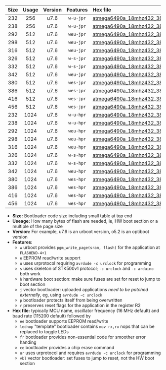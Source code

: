 |Size|Usage|Version|Features|Hex file|
|:-:|:-:|:-:|:-:|:--|
|232|256|u7.6|`w-u-jpr`|[atmega6490a_18mhz432_38400bps_ur_vbl.hex](https://raw.githubusercontent.com/stefanrueger/urboot/main/atmega6490a_18mhz432_38400bps_ur_vbl.hex)|
|238|256|u7.6|`w-u-jpr`|[atmega6490a_18mhz432_38400bps_lednop_ur_vbl.hex](https://raw.githubusercontent.com/stefanrueger/urboot/main/atmega6490a_18mhz432_38400bps_lednop_ur_vbl.hex)|
|292|512|u7.6|`weu-jpr`|[atmega6490a_18mhz432_38400bps_ee_ur_vbl.hex](https://raw.githubusercontent.com/stefanrueger/urboot/main/atmega6490a_18mhz432_38400bps_ee_ur_vbl.hex)|
|298|512|u7.6|`weu-jpr`|[atmega6490a_18mhz432_38400bps_ee_lednop_ur_vbl.hex](https://raw.githubusercontent.com/stefanrueger/urboot/main/atmega6490a_18mhz432_38400bps_ee_lednop_ur_vbl.hex)|
|316|512|u7.6|`weu-jpr`|[atmega6490a_18mhz432_38400bps_ee_lednop_fr_ur_vbl.hex](https://raw.githubusercontent.com/stefanrueger/urboot/main/atmega6490a_18mhz432_38400bps_ee_lednop_fr_ur_vbl.hex)|
|326|512|u7.6|`w-s-jpr`|[atmega6490a_18mhz432_38400bps_vbl.hex](https://raw.githubusercontent.com/stefanrueger/urboot/main/atmega6490a_18mhz432_38400bps_vbl.hex)|
|332|512|u7.6|`w-s-jpr`|[atmega6490a_18mhz432_38400bps_lednop_vbl.hex](https://raw.githubusercontent.com/stefanrueger/urboot/main/atmega6490a_18mhz432_38400bps_lednop_vbl.hex)|
|342|512|u7.6|`weu-jpr`|[atmega6490a_18mhz432_38400bps_ee_lednop_fr_ce_ur_vbl.hex](https://raw.githubusercontent.com/stefanrueger/urboot/main/atmega6490a_18mhz432_38400bps_ee_lednop_fr_ce_ur_vbl.hex)|
|380|512|u7.6|`wes-jpr`|[atmega6490a_18mhz432_38400bps_ee_vbl.hex](https://raw.githubusercontent.com/stefanrueger/urboot/main/atmega6490a_18mhz432_38400bps_ee_vbl.hex)|
|386|512|u7.6|`wes-jpr`|[atmega6490a_18mhz432_38400bps_ee_lednop_vbl.hex](https://raw.githubusercontent.com/stefanrueger/urboot/main/atmega6490a_18mhz432_38400bps_ee_lednop_vbl.hex)|
|416|512|u7.6|`wes-jpr`|[atmega6490a_18mhz432_38400bps_ee_lednop_fr_vbl.hex](https://raw.githubusercontent.com/stefanrueger/urboot/main/atmega6490a_18mhz432_38400bps_ee_lednop_fr_vbl.hex)|
|456|512|u7.6|`wes-jpr`|[atmega6490a_18mhz432_38400bps_ee_lednop_fr_ce_vbl.hex](https://raw.githubusercontent.com/stefanrueger/urboot/main/atmega6490a_18mhz432_38400bps_ee_lednop_fr_ce_vbl.hex)|
|232|1024|u7.6|`w-u-hpr`|[atmega6490a_18mhz432_38400bps_ur.hex](https://raw.githubusercontent.com/stefanrueger/urboot/main/atmega6490a_18mhz432_38400bps_ur.hex)|
|238|1024|u7.6|`w-u-hpr`|[atmega6490a_18mhz432_38400bps_lednop_ur.hex](https://raw.githubusercontent.com/stefanrueger/urboot/main/atmega6490a_18mhz432_38400bps_lednop_ur.hex)|
|292|1024|u7.6|`weu-hpr`|[atmega6490a_18mhz432_38400bps_ee_ur.hex](https://raw.githubusercontent.com/stefanrueger/urboot/main/atmega6490a_18mhz432_38400bps_ee_ur.hex)|
|298|1024|u7.6|`weu-hpr`|[atmega6490a_18mhz432_38400bps_ee_lednop_ur.hex](https://raw.githubusercontent.com/stefanrueger/urboot/main/atmega6490a_18mhz432_38400bps_ee_lednop_ur.hex)|
|316|1024|u7.6|`weu-hpr`|[atmega6490a_18mhz432_38400bps_ee_lednop_fr_ur.hex](https://raw.githubusercontent.com/stefanrueger/urboot/main/atmega6490a_18mhz432_38400bps_ee_lednop_fr_ur.hex)|
|326|1024|u7.6|`w-s-hpr`|[atmega6490a_18mhz432_38400bps.hex](https://raw.githubusercontent.com/stefanrueger/urboot/main/atmega6490a_18mhz432_38400bps.hex)|
|332|1024|u7.6|`w-s-hpr`|[atmega6490a_18mhz432_38400bps_lednop.hex](https://raw.githubusercontent.com/stefanrueger/urboot/main/atmega6490a_18mhz432_38400bps_lednop.hex)|
|342|1024|u7.6|`weu-hpr`|[atmega6490a_18mhz432_38400bps_ee_lednop_fr_ce_ur.hex](https://raw.githubusercontent.com/stefanrueger/urboot/main/atmega6490a_18mhz432_38400bps_ee_lednop_fr_ce_ur.hex)|
|380|1024|u7.6|`wes-hpr`|[atmega6490a_18mhz432_38400bps_ee.hex](https://raw.githubusercontent.com/stefanrueger/urboot/main/atmega6490a_18mhz432_38400bps_ee.hex)|
|386|1024|u7.6|`wes-hpr`|[atmega6490a_18mhz432_38400bps_ee_lednop.hex](https://raw.githubusercontent.com/stefanrueger/urboot/main/atmega6490a_18mhz432_38400bps_ee_lednop.hex)|
|416|1024|u7.6|`wes-hpr`|[atmega6490a_18mhz432_38400bps_ee_lednop_fr.hex](https://raw.githubusercontent.com/stefanrueger/urboot/main/atmega6490a_18mhz432_38400bps_ee_lednop_fr.hex)|
|456|1024|u7.6|`wes-hpr`|[atmega6490a_18mhz432_38400bps_ee_lednop_fr_ce.hex](https://raw.githubusercontent.com/stefanrueger/urboot/main/atmega6490a_18mhz432_38400bps_ee_lednop_fr_ce.hex)|

- **Size:** Bootloader code size including small table at top end
- **Useage:** How many bytes of flash are needed, ie, HW boot section or a multiple of the page size
- **Version:** For example, u7.6 is an urboot version, o5.2 is an optiboot version
- **Features:**
  + `w` urboot provides `pgm_write_page(sram, flash)` for the application at `FLASHEND-4+1`
  + `e` EEPROM read/write support
  + `u` uses urprotocol requiring `avrdude -c urclock` for programming
  + `s` uses skeleton of STK500v1 protocol; `-c urclock` and `-c arduino` both work
  + `h` hardware boot section: make sure fuses are set for reset to jump to boot section
  + `j` vector bootloader: uploaded applications *need to be patched externally*, eg, using `avrdude -c urclock`
  + `p` bootloader protects itself from being overwritten
  + `r` preserves reset flags for the application in the register R2
- **Hex file:** typically MCU name, oscillator frequency (16 MHz default) and baud rate (115200 default) followed by
  + `ee` bootloader supports EEPROM read/write
  + `lednop` "template" bootloader contains `mov rx,rx` nops that can be replaced to toggle LEDs
  + `fr` bootloader provides non-essential code for smoother error handing
  + `ce` bootloader provides a chip erase command
  + `ur` uses urprotocol and requires `avrdude -c urclock` for programming
  + `vbl` vector bootloader: set fuses to jump to reset, not the HW boot section

